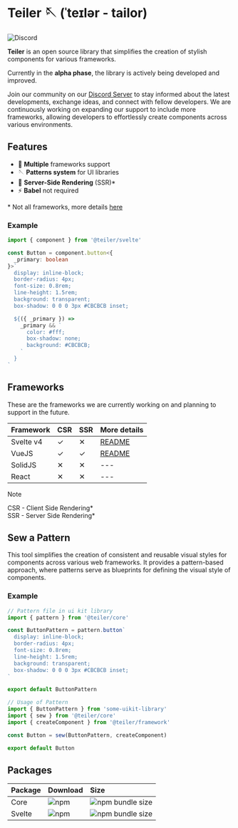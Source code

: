 # Teiler 🪡 (ˈteɪlər - tailor)

![Discord](https://img.shields.io/discord/1125416414069661698?logo=discord&link=https%3A%2F%2Fdiscord.gg%2FJ6Sv9sQ64t)

**Teiler** is an open source library that simplifies the creation of stylish components for various frameworks.

Currently in the **alpha phase**, the library is actively being developed and improved.

Join our community on our [Discord Server](https://discord.gg/J6Sv9sQ64t) to stay informed about the latest developments, exchange ideas, and connect with fellow developers. We are continuously working on expanding our support to include more frameworks, allowing developers to effortlessly create components across various environments. 

## Features

- 🧰 **Multiple** frameworks support
- 🪡 **Patterns system** for UI libraries
- 🚉 **Server-Side Rendering** (SSR)*
- ⚡ **Babel** not required

\* Not all frameworks, more details [here](#frameworks)

### Example

```typescript
import { component } from '@teiler/svelte'

const Button = component.button<{
  _primary: boolean
}>`
  display: inline-block;
  border-radius: 4px;
  font-size: 0.8rem;
  line-height: 1.5rem;
  background: transparent;
  box-shadow: 0 0 0 3px #CBCBCB inset;

  ${({ _primary }) =>
    _primary && `
      color: #fff;
      box-shadow: none;
      background: #CBCBCB;
    `
  }
`
```

## Frameworks

These are the frameworks we are currently working on and planning to support in the future.

| Framework     | CSR   | SSR  | More details |
| :---          | :---- | :--- | :----------- |
| Svelte v4     | ✓     | ✕    | [README](https://github.com/nerdslabs/teiler/blob/master/packages/svelte/README.md) |
| VueJS         | ✓     | ✓    | [README](https://github.com/nerdslabs/teiler/blob/master/packages/vue/README.md) |
| SolidJS       | ✕     | ✕    | ---          |
| React         | ✕     | ✕    | ---          |

> [!NOTE]
> CSR - Client Side Rendering*\
> SSR - Server Side Rendering*

## Sew a Pattern

This tool simplifies the creation of consistent and reusable visual styles for components across various web frameworks. It provides a pattern-based approach, where patterns serve as blueprints for defining the visual style of components.

### Example

```typescript
// Pattern file in ui kit library
import { pattern } from '@teiler/core'

const ButtonPattern = pattern.button`
  display: inline-block;
  border-radius: 4px;
  font-size: 0.8rem;
  line-height: 1.5rem;
  background: transparent;
  box-shadow: 0 0 0 3px #CBCBCB inset;
`

export default ButtonPattern

// Usage of Pattern
import { ButtonPattern } from 'some-uikit-library'
import { sew } from '@teiler/core'
import { createComponent } from '@teiler/framework'

const Button = sew(ButtonPattern, createComponent)

export default Button
```

## Packages

| Package       | Download | Size
| :---          | :------ | :---- |
| Core          | ![npm](https://img.shields.io/npm/dm/%40teiler%2Fcore) | ![npm bundle size](https://img.shields.io/bundlephobia/min/%40teiler%2Fcore) |
| Svelte        | ![npm](https://img.shields.io/npm/dm/%40teiler%2Fsvelte) | ![npm bundle size](https://img.shields.io/bundlephobia/min/%40teiler%2Fsvelte) |